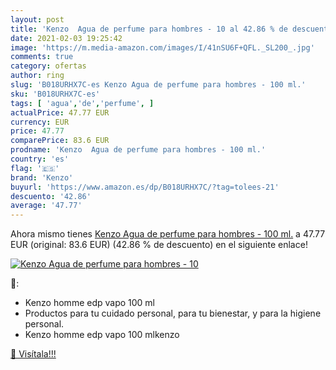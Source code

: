 ```yaml
---
layout: post
title: 'Kenzo  Agua de perfume para hombres - 10 al 42.86 % de descuento'
date: 2021-02-03 19:25:42
image: 'https://m.media-amazon.com/images/I/41nSU6F+QFL._SL200_.jpg'
comments: true
category: ofertas
author: ring
slug: 'B018URHX7C-es Kenzo Agua de perfume para hombres - 100 ml.'
sku: 'B018URHX7C-es'
tags: [ 'agua','de','perfume', ]
actualPrice: 47.77 EUR
currency: EUR
price: 47.77
comparePrice: 83.6 EUR
prodname: 'Kenzo  Agua de perfume para hombres - 100 ml.'
country: 'es'
flag: '🇪🇸'
brand: 'Kenzo'
buyurl: 'https://www.amazon.es/dp/B018URHX7C/?tag=tolees-21'
descuento: '42.86'
average: '47.77'
---
```


Ahora mismo tienes [Kenzo  Agua de perfume para hombres - 100 ml.](https://www.amazon.es/dp/B018URHX7C/?tag=tolees-21) a 47.77 EUR (original: 83.6 EUR) (42.86 %  de descuento) en el siguiente enlace!

[![Kenzo  Agua de perfume para hombres - 10](https://m.media-amazon.com/images/I/41nSU6F+QFL._SL200_.jpg)](https://www.amazon.es/dp/B018URHX7C/?tag=tolees-21)

🔎:

- Kenzo homme edp vapo 100 ml
- Productos para tu cuidado personal, para tu bienestar, y para la higiene personal.
- Kenzo homme edp vapo 100 mlkenzo

[🛒 Visítala!!!](https://www.amazon.es/dp/B018URHX7C/?tag=tolees-21)
